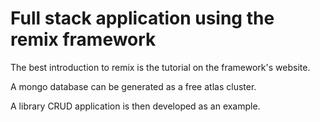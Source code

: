 # Full stack application using the remix framework

The best introduction to remix is the tutorial on the framework's website.

A mongo database can be generated as a free atlas cluster.

A library CRUD application is then developed as an example.




